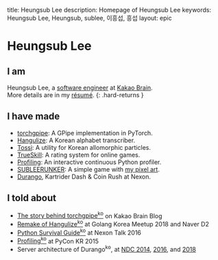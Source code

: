 title: Heungsub Lee
description: Homepage of Heungsub Lee
keywords: Heungsub Lee, Heungsub, sublee, 이흥섭, 흥섭
layout: epic

Heungsub Lee
============

I am
----

Heungsub Lee, a [software engineer] at [Kakao Brain][].
<br>
More details are in my [résumé](/resume/).
{: .hard-returns }

[software engineer]: https://github.com/sublee
[Kakao Brain]: https://kakaobrain.com/

I have made
-----------

- [torchgpipe][]: A GPipe implementation in PyTorch.
- [Hangulize][]: A Korean alphabet transcriber.
- [Tossi][]: A utility for Korean allomorphic particles.
- [TrueSkill][]: A rating system for online games.
- [Profiling][]: An interactive continuous Python profiler.
- [SUBLEERUNKER][]: A simple game with [my pixel art][DeviantArt].
- [Durango][], Kartrider Dash & Coin Rush at Nexon.

[torchgpipe]:   https://github.com/kakaobrain/torchgpipe
[Hangulize]:    https://hangulize.org/
[Tossi]:        https://github.com/what-studio/tossi
[TrueSkill]:    https://trueskill.org/
[Profiling]:    https://github.com/what-studio/profiling
[SUBLEERUNKER]: /runker/
[DeviantArt]:   https://www.deviantart.com/sublee/gallery/?catpath=/
[Durango]:      http://durango.nexon.com/

I told about
------------

- [The story behind torchgpipe<sup>ko</sup>][torchgpipe-blog] on Kakao Brain Blog
- [Remake of Hangulize<sup>ko</sup>][gokr1808] at Golang Korea Meetup 2018 and Naver D2
- [Python Survival Guide<sup>ko</sup>][nxtk16] at Nexon Talk 2016
- [Profiling<sup>ko</sup>][pycon15] at PyCon KR 2015
- Server architecture of Durango<sup>ko</sup>, at [NDC 2014][ndc14], [2016][ndc16], and [2018][ndc18]

[torchgpipe-blog]: https://kakaobrain.com/blog/66
[gokr1808]: https://subl.ee/~gokr1808
[nxtk16]:   https://subl.ee/~nxtk16
[pycon15]:  https://subl.ee/~pycon15

[ndc14]: https://subl.ee/~ndc14
[ndc16]: https://subl.ee/~ndc16
[ndc18]: https://subl.ee/~ndc18
